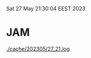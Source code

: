 Sat 27 May 21:30:04 EEST 2023
# JAM
<a href='./cache/202305/27_21.log'>./cache/202305/27_21.log</a>
